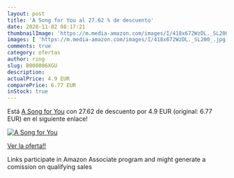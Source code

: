 ```yaml
---
layout: post
title: 'A Song for You al 27.62 % de descuento'
date: 2020-11-02 08:17:21
thumbnailImage: 'https://m.media-amazon.com/images/I/418x672WzDL._SL200_.jpg'
images: [ 'https://m.media-amazon.com/images/I/418x672WzDL._SL200_.jpg' ]
comments: true
category: ofertas
author: ring
slug: B000006XGU
description:
actualPrice: 4.9 EUR
comparePrice: 6.77 EUR
inStock: true
---
```


Está [A Song for You](https://www.amazon.fr/dp/B000006XGU/?tag=tolees0d-21) con 27.62 de descuento por 4.9 EUR (original: 6.77 EUR) en el siguiente enlace!

[![A Song for You](https://m.media-amazon.com/images/I/418x672WzDL._SL200_.jpg)](https://www.amazon.fr/dp/B000006XGU/?tag=tolees0d-21)

[Ver la oferta!!](https://www.amazon.fr/dp/B000006XGU/?tag=tolees0d-21)

Links participate in Amazon Associate program and might generate a comission on qualifying sales


